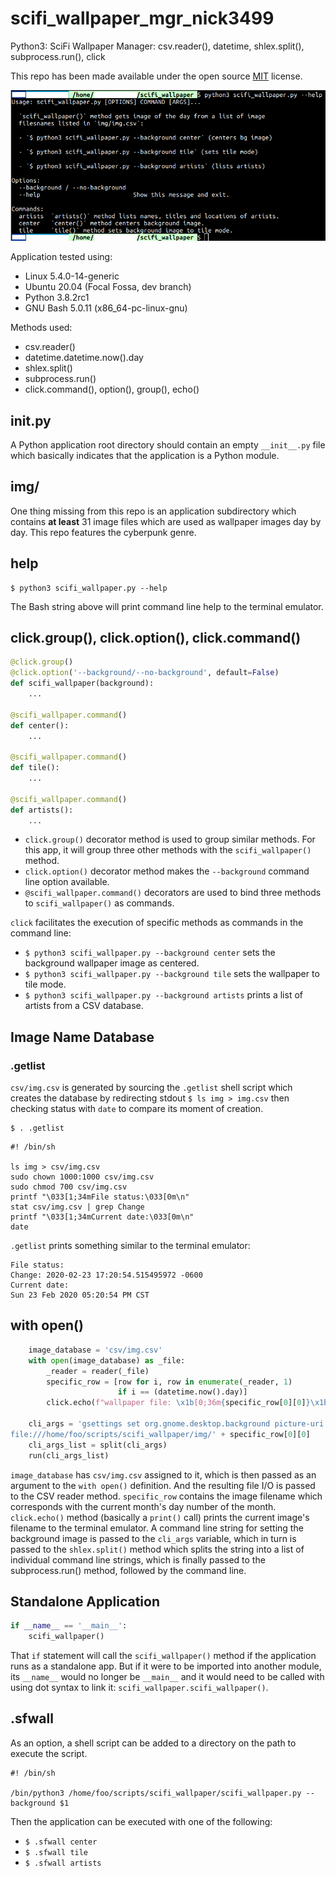 # scifi_wallpaper_mgr_nick3499
Python3: SciFi Wallpaper Manager: csv.reader(), datetime, shlex.split(), subprocess.run(), click

This repo has been made available under the open source [MIT](https://opensource.org/licenses/MIT) license.

![screen capture](screen_capture.png)

Application tested using:
- Linux 5.4.0-14-generic
- Ubuntu 20.04 (Focal Fossa, dev branch)
- Python 3.8.2rc1
- GNU Bash 5.0.11 (x86_64-pc-linux-gnu)

Methods used:
- csv.reader()
- datetime.datetime.now().day
- shlex.split()
- subprocess.run()
- click.command(), option(), group(), echo()

## __init__.py

A Python application root directory should contain an empty `__init__.py` file which basically indicates that the application is a Python module.

## img/

One thing missing from this repo is an application subdirectory which contains **at least** 31 image files which are used as wallpaper images day by day. This repo features the cyberpunk genre.

## help

```shell
$ python3 scifi_wallpaper.py --help
```

The Bash string above will print command line help to the terminal emulator.

## click.group(), click.option(), click.command()

```python
@click.group()
@click.option('--background/--no-background', default=False)
def scifi_wallpaper(background):
    ...

@scifi_wallpaper.command()
def center():
    ...

@scifi_wallpaper.command()
def tile():
    ...

@scifi_wallpaper.command()
def artists():
    ...
```

- `click.group()` decorator method is used to group similar methods. For this app, it will group three other methods with the `scifi_wallpaper()` method.
- `click.option()` decorator method makes the `--background` command line option available.
- `@scifi_wallpaper.command()` decorators are used to bind three methods to `scifi_wallpaper()` as commands.

`click` facilitates the execution of specific methods as commands in the command line:

- `$ python3 scifi_wallpaper.py --background center` sets the background wallpaper image as centered.
- `$ python3 scifi_wallpaper.py --background tile` sets the wallpaper to tile mode.
- `$ python3 scifi_wallpaper.py --background artists` prints a list of artists from a CSV database.

## Image Name Database

### .getlist

`csv/img.csv` is generated by sourcing the `.getlist` shell script which creates the database by redirecting stdout `$ ls img > img.csv` then checking status with `date` to compare its moment of creation.

```shell
$ . .getlist
```

```shell
#! /bin/sh

ls img > csv/img.csv
sudo chown 1000:1000 csv/img.csv
sudo chmod 700 csv/img.csv
printf "\033[1;34mFile status:\033[0m\n"
stat csv/img.csv | grep Change
printf "\033[1;34mCurrent date:\033[0m\n"
date
```

`.getlist` prints something similar to the terminal emulator:

```shell
File status:
Change: 2020-02-23 17:20:54.515495972 -0600
Current date:
Sun 23 Feb 2020 05:20:54 PM CST
```

## with open()

```python
    image_database = 'csv/img.csv'
    with open(image_database) as _file:
        _reader = reader(_file)
        specific_row = [row for i, row in enumerate(_reader, 1)
                        if i == (datetime.now().day)]
        click.echo(f"wallpaper file: \x1b[0;36m{specific_row[0][0]}\x1b[0m")

    cli_args = 'gsettings set org.gnome.desktop.background picture-uri \
file:///home/foo/scripts/scifi_wallpaper/img/' + specific_row[0][0]
    cli_args_list = split(cli_args)
    run(cli_args_list)
```

`image_database` has `csv/img.csv` assigned to it, which is then passed as an argument to the `with open()` definition. And the resulting file I/O is passed to the CSV reader method. `specific_row` contains the image filename which corresponds with the current month's day number of the month. `click.echo()` method (basically a `print()` call) prints the current image's filename to the terminal emulator. A command line string for setting the background image is passed to the `cli_args` variable, which in turn is passed to the `shlex.split()` method which splits the string into a list of individual command line strings, which is finally passed to the subprocess.run() method, followed by the command line.

## Standalone Application

```python
if __name__ == '__main__':
    scifi_wallpaper()
```

That `if` statement will call the `scifi_wallpaper()` method if the application runs as a standalone app. But if it were to be imported into another module, its `__name__` would no longer be `__main__` and it would need to be called with using dot syntax to link it: `scifi_wallpaper.scifi_wallpaper()`.

## .sfwall

As an option, a shell script can be added to a directory on the path to execute the script.

```shell
#! /bin/sh

/bin/python3 /home/foo/scripts/scifi_wallpaper/scifi_wallpaper.py --background $1
```

Then the application can be executed with one of the following:

- `$ .sfwall center`
- `$ .sfwall tile`
- `$ .sfwall artists`
